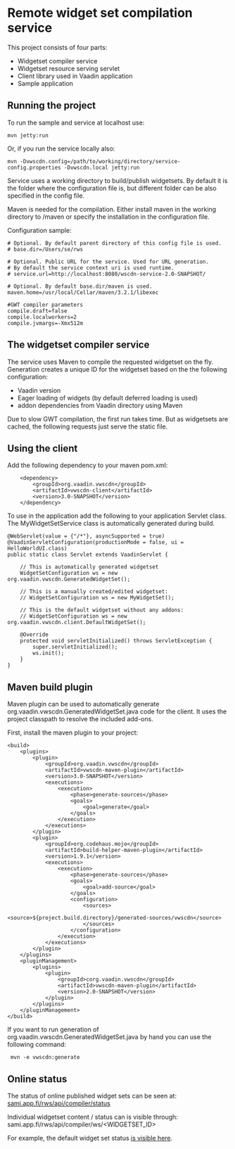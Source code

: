 
Remote widget set compilation service
===

This project consists of four parts:
 - Widgetset compiler service
 - Widgetset resource serving servlet
 - Client library used in Vaadin application
 - Sample application
 
Running the project
---

To run the sample and service at localhost use:

    mvn jetty:run

Or, if you run the service locally also:

    mvn -Dvwscdn.config=/path/to/working/directory/service-config.properties -Dvwscdn.local jetty:run

Service uses a working directory to build/publish widgetsets. By default it is the folder where the configuration 
file is, but different folder can be also specified in the config file.

Maven is needed for the compilation. Either install maven in the working directory to <workdir>/maven or
specify the installation in the configuration file.

Configuration sample:

    # Optional. By default parent directory of this config file is used. 
    # base.dir=/Users/se/rws
    
    # Optional. Public URL for the service. Used for URL generation.
    # By default the service context uri is used runtime.
    # service.url=http://localhost:8080/wscdn-service-2.0-SNAPSHOT/
      
    # Optional. By default base.dir/maven is used.
    maven.home=/usr/local/Cellar/maven/3.2.1/libexec
    
    #GWT compiler parameters
    compile.draft=false
    compile.localworkers=2
    compile.jvmargs=-Xmx512m


The widgetset compiler service
---
The service uses Maven to compile the requested widgetset on the fly. Generation creates a unique ID for the widgetset based on the the following configuration:
- Vaadin version 
- Eager loading of widgets (by default deferred loading is used)
- addon dependencies from Vaadin directory using Maven

Due to slow GWT compilation, the first run takes time. But as widgetsets are cached, the following requests just serve the static file.


Using the client
---

Add the following dependency to your maven pom.xml:

        <dependency>
            <groupId>org.vaadin.vwscdn</groupId>
            <artifactId>vwscdn-client</artifactId>
            <version>3.0-SNAPSHOT</version>
        </dependency>


To use in the application add the following to your application Servlet class. The MyWidgetSetService class is automatically generated during build.


    @WebServlet(value = {"/*"}, asyncSupported = true)
    @VaadinServletConfiguration(productionMode = false, ui = HelloWorldUI.class)
    public static class Servlet extends VaadinServlet {
        
        // This is automatically generated widgetset
        WidgetSetConfiguration ws = new org.vaadin.vwscdn.GeneratedWidgetSet();
        
        // This is a manually created/edited widgetset:
        // WidgetSetConfiguration ws = new MyWidgetSet();

        // This is the default widgetset without any addons:
        // WidgetSetConfiguration ws = new org.vaadin.vwscdn.client.DefaultWidgetSet();

        @Override
        protected void servletInitialized() throws ServletException {
            super.servletInitialized();
            ws.init();
        }
    }

Maven build plugin
---

Maven plugin can be used to automatically generate 
org.vaadin.vwscdn.GeneratedWidgetSet.java code for the client. 
It uses the project classpath to resolve the included add-ons. 

First, install the maven plugin to your project:

    <build>
        <plugins>
            <plugin>
                <groupId>org.vaadin.vwscdn</groupId>
                <artifactId>vwscdn-maven-plugin</artifactId>
                <version>3.0-SNAPSHOT</version>
                <executions>
                    <execution>
                        <phase>generate-sources</phase>
                        <goals>
                            <goal>generate</goal>
                        </goals>
                    </execution>
                </executions>
            </plugin>
            <plugin>
                <groupId>org.codehaus.mojo</groupId>
                <artifactId>build-helper-maven-plugin</artifactId>
                <version>1.9.1</version>
                <executions>
                    <execution>
                        <phase>generate-sources</phase>
                        <goals>
                            <goal>add-source</goal>
                        </goals>
                        <configuration>
                            <sources>
                                <source>${project.build.directory}/generated-sources/vwscdn</source>
                            </sources>
                        </configuration>
                    </execution>
                </executions>
            </plugin>
        </plugins>
        <pluginManagement>
            <plugins>
                <plugin>
                    <groupId>corg.vaadin.vwscdn</groupId>
                    <artifactId>vwscdn-maven-plugin</artifactId>
                    <version>2.0-SNAPSHOT</version>
                </plugin>
            </plugins>
        </pluginManagement>
    </build>
    


If you want to run generation of org.vaadin.vwscdn.GeneratedWidgetSet.java by hand you can use the following command:

     mvn -e vwscdn:generate

Online status
---

The status of online published widget sets can be seen at:
[sami.app.fi/rws/api/compiler/status](http://sami.app.fi/rws/api/compiler/status)

Individual widgetset content / status can is visible through:
     sami.app.fi/rws/api/compiler/ws/<WIDGETSET_ID>
    
For example, the default widget set status [is visible here](http://sami.app.fi/rws/api/compiler/ws/vwscdnfac2b5204c77574f464e00e56dbb0a0f).
